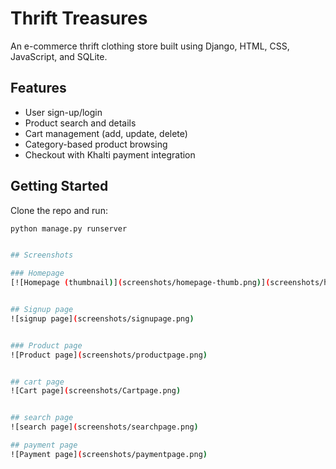 # Thrift Treasures

An e-commerce thrift clothing store built using Django, HTML, CSS, JavaScript, and SQLite.

## Features
- User sign-up/login
- Product search and details
- Cart management (add, update, delete)
- Category-based product browsing
- Checkout with Khalti payment integration

## Getting Started
Clone the repo and run:
```bash
python manage.py runserver


## Screenshots

### Homepage
[![Homepage (thumbnail)](screenshots/homepage-thumb.png)](screenshots/homepage.png)


## Signup page
![signup page](screenshots/signupage.png)


### Product page
![Product page](screenshots/productpage.png)


## cart page
![Cart page](screenshots/Cartpage.png)


## search page
![search page](screenshots/searchpage.png)

## payment page
![Payment page](screenshots/paymentpage.png)



